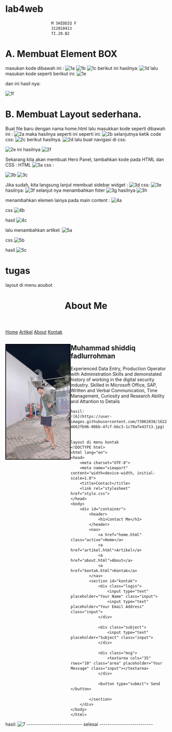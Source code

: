 # lab4web
                        M SHIDDIQ F
                        312010413
                        TI.20.B2

# A. Membuat Element BOX
masukan kode dibawah ini :
![1a](https://user-images.githubusercontent.com/73062038/162205417-70b553cb-2160-454f-8ded-59d272e89619.jpg)
![1b](https://user-images.githubusercontent.com/73062038/162205420-b97b4e7b-207b-4bb5-94b5-a447a8f83fcb.jpg)
![1c](https://user-images.githubusercontent.com/73062038/162205427-d3d354b6-cf47-4fff-8d2e-bf79afd3722a.jpg)
berikut ini hasilnya:
![1d](https://user-images.githubusercontent.com/73062038/162205544-002daed9-bee9-4308-b60f-e11f39cd7fc0.jpg)
lalu masukan kode seperti berikut ini:
![1e](https://user-images.githubusercontent.com/73062038/162205656-8dc77bf5-6031-4e9d-9d25-2b82698778fd.jpg)

dan ini hasil nya:

![1f](https://user-images.githubusercontent.com/73062038/162205679-e35bb99e-916d-4ea3-908e-4ff51730d7b3.jpg)

# B. Membuat Layout sederhana.
Buat file baru dengan nama home.html lalu masukkan kode seperti dibawah ini :
![2a](https://user-images.githubusercontent.com/73062038/162206491-84d08b3b-6d14-4c2f-b1e5-1bab8e9befa2.jpg)
maka hasilnya seperti ini seperti ini:
![2b](https://user-images.githubusercontent.com/73062038/162206603-0bd9c511-1b57-48ea-bb48-2999e2b2c1f5.jpg)
selanjutnya ketik code css:
![2c](https://user-images.githubusercontent.com/73062038/162207038-a22dc217-edf5-4eab-a820-0e0d6d0f599e.jpg)
berikut hasilnya.
![2d](https://user-images.githubusercontent.com/73062038/162207085-a7e78199-9da7-4962-95a1-6ac23f8359f7.jpg)
lalu buat navigasi di css:

![2e](https://user-images.githubusercontent.com/73062038/162207313-a814a6c0-1f95-402c-a122-d9f3db9ee22d.jpg)
ini hasilnya
![2f](https://user-images.githubusercontent.com/73062038/162207334-bbb7b424-297d-4b1d-b93e-dae0b93c8d98.jpg)


Sekarang kita akan membuat Hero Panel, tambahkan kode pada HTML dan CSS : HTML
![3a](https://user-images.githubusercontent.com/73062038/162208321-a416035a-3b8b-4674-9e90-d96bad580d4a.jpg)
css :

![3b](https://user-images.githubusercontent.com/73062038/162208414-e807e1ea-6a78-4e5d-a235-f9f9c8bcefae.jpg)
![3c](https://user-images.githubusercontent.com/73062038/162208436-ec50a6d1-f6af-47b1-b06f-3b42cb37fac4.jpg)

Jika sudah, kita langsung lanjut membuat sidebar widget :
![3d](https://user-images.githubusercontent.com/73062038/162208742-eeef6cea-2093-4c6b-9432-bad06ca15af1.jpg)
css:
![3e](https://user-images.githubusercontent.com/73062038/162208767-5f63982a-c66c-4fd7-a17d-b15b0068a51a.jpg)
hasilnya:
![3f](https://user-images.githubusercontent.com/73062038/162208843-3668ce81-b1c0-4387-a4dc-4d9b923e2fd9.jpg)
selanjut nya menambahkan foter
![3g](https://user-images.githubusercontent.com/73062038/162209398-90539ddb-fbbb-462f-b917-b82169d45352.jpg)
hasilnya
![3h](https://user-images.githubusercontent.com/73062038/162209449-f5f809f8-41b8-40e3-b8d9-f3ff628e2fc3.jpg)

menambahkan elemen lainya pada main content :
![4a](https://user-images.githubusercontent.com/73062038/162209838-b1fce362-4012-429e-8dfc-551b47f6c03d.jpg)

css
![4b](https://user-images.githubusercontent.com/73062038/162209865-ad8c0910-e3ab-4b8a-90e8-6ca48dfb5403.jpg)

hasil
![4c](https://user-images.githubusercontent.com/73062038/162209902-01232ad4-ed1b-41af-b0b7-4ef4f1e3c9b8.jpg)

lalu menambahkan artikel:
![5a](https://user-images.githubusercontent.com/73062038/162210387-5f8c605b-22cd-47a2-900f-ef333d7b576d.jpg)

css
![5b](https://user-images.githubusercontent.com/73062038/162210419-a9bfa211-3078-4a1c-8d4d-7632d76c9ffe.jpg)

hasil
![5c](https://user-images.githubusercontent.com/73062038/162210446-70628a9d-688a-4df7-9f27-e4d2509966e1.jpg)

# tugas 
layout di menu aoubot
    <!DOCTYPE html>
    <html lang="en">
      <head>
        <meta charset="UTF-8" />
        <meta name="viewport" content="width=device-width, initial-scale=1.0" />
        <title>About Me</title>
        <link rel="stylesheet" href="style.css" />
      </head>
      <body>
        <div id="container">
          <header>
            <h1>About Me</h1>
          </header>
          <nav>
            <a href="home.html" class="active">Home</a>
            <a href="artikel.html">Artikel</a>
            <a href="about.html">About</a>
            <a href="kontak.html">Kontak</a>
          </nav>
          <section id="about">
            <div class="row">
              <img
                src="foto tgs.jpg.jpg"
                title="m shiddiq"
                alt="M shiddiq"
                class="image-circle"
                width="200"
                style="float: left; border: 2px solid black"
              />
              <h1>Muhammad shiddiq fadlurrohman</h1>
              <p>
                Experienced Data Entry, Production Operator with Administration Skills
                and demonstated history of working in the digital security industry.
                Skilled in Microsoft Office, SAP, Written and Verbal Communication,
                Time Management, Curiosity and Research Ability and Attantion to Details
              </p>
            </div>
          </section>
        </div>
      </body>
    </html>

    hasil:
    ![6](https://user-images.githubusercontent.com/73062038/162211448-4662fb96-08bb-4fcf-bbc3-1c79afe43713.jpg)


    layout di menu kontak
    <!DOCTYPE html>
    <html lang="en">
    <head>
        <meta charset="UTF-8">
        <meta name="viewport" content="width=device-width, initial-scale=1.0">
        <title>Contact</title>
        <link rel="stylesheet" href="style.css">
    </head>
    <body>
        <div id="container">
            <header>
                <h1>Contact Me</h1>
            </header>
            <nav>
                <a href="home.html" class="active">Home</a>
                <a href="artikel.html">Artikel</a>
                <a href="about.html">About</a>
                <a href="kontak.html">Kontak</a>
            </nav>
            <section id="kontak">
                <div class="login">
                    <input type="text" placeholder="Your Name" class="input">
                    <input type="text" placeholder="Your Email Address" class="input">
                </div>

                <div class="subject">
                    <input type="text" placeholder="Subject" class="input">
                </div>

                <div class="msg">
                    <textarea cols="35" rows="10" class="area" placeholder="Your Message" class="input"></textarea>
                </div>

                <button type="submit"> Send </button>

            </section>
        </div>
    </body>
    </html>

hasil:
![7](https://user-images.githubusercontent.com/73062038/162212134-f0ade219-fb25-405f-ac03-26373c2aa31b.jpg)
--------------------------- selesai --------------------------
